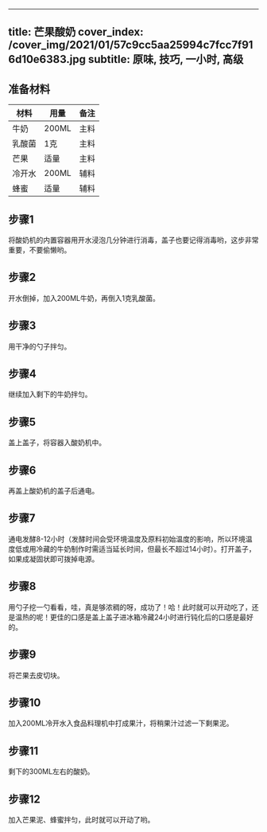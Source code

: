 
---
title: 芒果酸奶
cover_index: /cover_img/2021/01/57c9cc5aa25994c7fcc7f916d10e6383.jpg
subtitle: 原味, 技巧, 一小时, 高级
---

## 准备材料

| 材料     | 用量 | 备注|
| ------- | ----- | --- |
| 牛奶 | 200ML| 主料 |
| 乳酸菌 | 1克| 主料 |
| 芒果 | 适量| 主料 |
| 冷开水 | 200ML| 辅料 |
| 蜂蜜 | 适量| 辅料 |

## 步骤1

将酸奶机的内置容器用开水浸泡几分钟进行消毒，盖子也要记得消毒哟，这步非常重要，不要偷懒哟。

## 步骤2

开水倒掉，加入200ML牛奶，再倒入1克乳酸菌。

## 步骤3

用干净的勺子拌匀。

## 步骤4

继续加入剩下的牛奶拌匀。

## 步骤5

盖上盖子，将容器入酸奶机中。

## 步骤6

再盖上酸奶机的盖子后通电。

## 步骤7

通电发酵8-12小时（发酵时间会受环境温度及原料初始温度的影响，所以环境温度低或用冷藏的牛奶制作时需适当延长时间，但最长不超过14小时）。打开盖子，如果成凝固状即可拨掉电源。

## 步骤8

用勺子挖一勺看看，哇，真是够浓稠的呀，成功了！哈！此时就可以开动吃了，还是温热的呢！更佳的口感是盖上盖子进冰箱冷藏24小时进行钝化后的口感是最好的。

## 步骤9

将芒果去皮切块。

## 步骤10

加入200ML冷开水入食品料理机中打成果汁，将稍果汁过滤一下剩果泥。

## 步骤11

剩下的300ML左右的酸奶。

## 步骤12

加入芒果泥、蜂蜜拌匀，此时就可以开动了哟。

